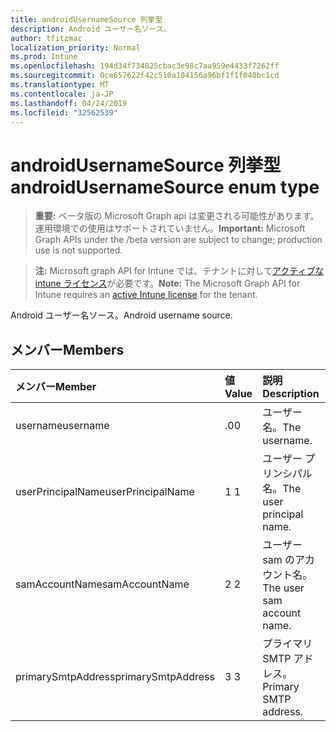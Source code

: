 ```yaml
---
title: androidUsernameSource 列挙型
description: Android ユーザー名ソース。
author: tfitzmac
localization_priority: Normal
ms.prod: Intune
ms.openlocfilehash: 194d34f734825cbac3e98c7aa959e4433f7262ff
ms.sourcegitcommit: 0ce657622f42c510a104156a96bf1f1f040bc1cd
ms.translationtype: MT
ms.contentlocale: ja-JP
ms.lasthandoff: 04/24/2019
ms.locfileid: "32562539"
---
```

# <a name="androidusernamesource-enum-type"></a><span data-ttu-id="952d5-103">androidUsernameSource 列挙型</span><span class="sxs-lookup"><span data-stu-id="952d5-103">androidUsernameSource enum type</span></span>

> <span data-ttu-id="952d5-104">**重要:** ベータ版の Microsoft Graph api は変更される可能性があります。運用環境での使用はサポートされていません。</span><span class="sxs-lookup"><span data-stu-id="952d5-104">**Important:** Microsoft Graph APIs under the /beta version are subject to change; production use is not supported.</span></span>

> <span data-ttu-id="952d5-105">**注:** Microsoft graph API for Intune では、テナントに対して[アクティブな intune ライセンス](https://go.microsoft.com/fwlink/?linkid=839381)が必要です。</span><span class="sxs-lookup"><span data-stu-id="952d5-105">**Note:** The Microsoft Graph API for Intune requires an [active Intune license](https://go.microsoft.com/fwlink/?linkid=839381) for the tenant.</span></span>

<span data-ttu-id="952d5-106">Android ユーザー名ソース。</span><span class="sxs-lookup"><span data-stu-id="952d5-106">Android username source.</span></span>

## <a name="members"></a><span data-ttu-id="952d5-107">メンバー</span><span class="sxs-lookup"><span data-stu-id="952d5-107">Members</span></span>
|<span data-ttu-id="952d5-108">メンバー</span><span class="sxs-lookup"><span data-stu-id="952d5-108">Member</span></span>|<span data-ttu-id="952d5-109">値</span><span class="sxs-lookup"><span data-stu-id="952d5-109">Value</span></span>|<span data-ttu-id="952d5-110">説明</span><span class="sxs-lookup"><span data-stu-id="952d5-110">Description</span></span>|
|:---|:---|:---|
|<span data-ttu-id="952d5-111">username</span><span class="sxs-lookup"><span data-stu-id="952d5-111">username</span></span>|<span data-ttu-id="952d5-112">.0</span><span class="sxs-lookup"><span data-stu-id="952d5-112">0</span></span>|<span data-ttu-id="952d5-113">ユーザー名。</span><span class="sxs-lookup"><span data-stu-id="952d5-113">The username.</span></span>|
|<span data-ttu-id="952d5-114">userPrincipalName</span><span class="sxs-lookup"><span data-stu-id="952d5-114">userPrincipalName</span></span>|<span data-ttu-id="952d5-115">1 </span><span class="sxs-lookup"><span data-stu-id="952d5-115">1</span></span>|<span data-ttu-id="952d5-116">ユーザー プリンシパル名。</span><span class="sxs-lookup"><span data-stu-id="952d5-116">The user principal name.</span></span>|
|<span data-ttu-id="952d5-117">samAccountName</span><span class="sxs-lookup"><span data-stu-id="952d5-117">samAccountName</span></span>|<span data-ttu-id="952d5-118">2 </span><span class="sxs-lookup"><span data-stu-id="952d5-118">2</span></span>|<span data-ttu-id="952d5-119">ユーザー sam のアカウント名。</span><span class="sxs-lookup"><span data-stu-id="952d5-119">The user sam account name.</span></span>|
|<span data-ttu-id="952d5-120">primarySmtpAddress</span><span class="sxs-lookup"><span data-stu-id="952d5-120">primarySmtpAddress</span></span>|<span data-ttu-id="952d5-121">3 </span><span class="sxs-lookup"><span data-stu-id="952d5-121">3</span></span>|<span data-ttu-id="952d5-122">プライマリ SMTP アドレス。</span><span class="sxs-lookup"><span data-stu-id="952d5-122">Primary SMTP address.</span></span>|






